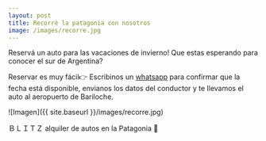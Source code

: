 ```yaml
---
layout: post
title: Recorré la patagonia con nosotros
image: /images/recorre.jpg
---
```


Reservá un auto para las vacaciones de invierno! Que estas esperando para conocer el sur de Argentina?

Reservar es muy fácil👉 Escribinos un [whatsapp](http://wa.me/542944603307) para confirmar que la fecha está disponible, envianos los datos del conductor y te llevamos el auto al aeropuerto de Bariloche.

![Imagen]({{ site.baseurl }}/images/recorre.jpg)

ＢＬＩＴＺ
alquiler de autos en la Patagonia 📍
